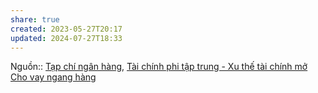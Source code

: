 ```yaml
---
share: true
created: 2023-05-27T20:17
updated: 2024-07-27T18:33
---
```

Nguồn:: [Tạp chí ngân hàng](T%E1%BA%A1p%20ch%C3%AD%20ng%C3%A2n%20h%C3%A0ng.md), [Tài chính phi tập trung - Xu thế tài chính mở](https://tapchinganhang.gov.vn/tai-chinh-phi-tap-trung-xu-the-tai-chinh-mo.htm)
[Cho vay ngang hàng](../Cho%20vay%20ngang%20h%C3%A0ng.md)

